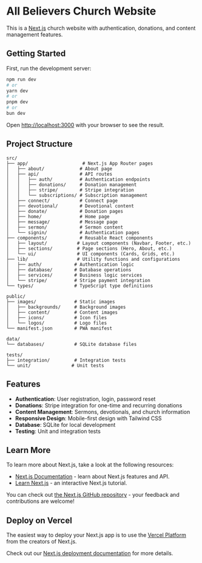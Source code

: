# All Believers Church Website

This is a [Next.js](https://nextjs.org) church website with authentication, donations, and content management features.

## Getting Started

First, run the development server:

```bash
npm run dev
# or
yarn dev
# or
pnpm dev
# or
bun dev
```

Open [http://localhost:3000](http://localhost:3000) with your browser to see the result.

## Project Structure

```
src/
├── app/                    # Next.js App Router pages
│   ├── about/             # About page
│   ├── api/               # API routes
│   │   ├── auth/          # Authentication endpoints
│   │   ├── donations/     # Donation management
│   │   ├── stripe/        # Stripe integration
│   │   └── subscriptions/ # Subscription management
│   ├── connect/           # Connect page
│   ├── devotional/        # Devotional content
│   ├── donate/            # Donation pages
│   ├── home/              # Home page
│   ├── message/           # Message page
│   ├── sermon/            # Sermon content
│   └── signin/            # Authentication pages
├── components/            # Reusable React components
│   ├── layout/           # Layout components (Navbar, Footer, etc.)
│   ├── sections/         # Page sections (Hero, About, etc.)
│   └── ui/               # UI components (Cards, Grids, etc.)
├── lib/                  # Utility functions and configurations
│   ├── auth/            # Authentication logic
│   ├── database/        # Database operations
│   ├── services/        # Business logic services
│   └── stripe/          # Stripe payment integration
└── types/               # TypeScript type definitions

public/
├── images/              # Static images
│   ├── backgrounds/     # Background images
│   ├── content/         # Content images
│   ├── icons/           # Icon files
│   └── logos/           # Logo files
└── manifest.json        # PWA manifest

data/
└── databases/           # SQLite database files

tests/
├── integration/         # Integration tests
└── unit/               # Unit tests
```

## Features

- **Authentication**: User registration, login, password reset
- **Donations**: Stripe integration for one-time and recurring donations
- **Content Management**: Sermons, devotionals, and church information
- **Responsive Design**: Mobile-first design with Tailwind CSS
- **Database**: SQLite for local development
- **Testing**: Unit and integration tests

## Learn More

To learn more about Next.js, take a look at the following resources:

- [Next.js Documentation](https://nextjs.org/docs) - learn about Next.js features and API.
- [Learn Next.js](https://nextjs.org/learn) - an interactive Next.js tutorial.

You can check out [the Next.js GitHub repository](https://github.com/vercel/next.js) - your feedback and contributions are welcome!

## Deploy on Vercel

The easiest way to deploy your Next.js app is to use the [Vercel Platform](https://vercel.com/new?utm_medium=default-template&filter=next.js&utm_source=create-next-app&utm_campaign=create-next-app-readme) from the creators of Next.js.

Check out our [Next.js deployment documentation](https://nextjs.org/docs/app/building-your-application/deploying) for more details.
